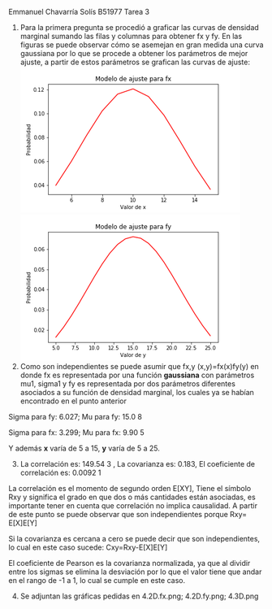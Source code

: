 Emmanuel Chavarría Solís B51977 Tarea 3

1. Para la primera pregunta se procedió a graficar las curvas de densidad marginal sumando las
    filas y columnas para obtener fx y fy. En las figuras se puede observar cómo se asemejan en gran
    medida una curva gaussiana por lo que se procede a obtener los parámetros de mejor ajuste, a
    partir de estos parámetros se grafican las curvas de ajuste:
![1.ajustex](1.ajustex.png)
![1.ajustey](1.ajustey.png)
2. Como son independientes se puede asumir que fx,y (x,y)=fx(x)fy(y) en donde fx es representada
    por una función **gaussiana** con parámetros mu1, sigma1 y fy es representada por dos
    parámetros diferentes asociados a su función de densidad marginal, los cuales ya se habían
    encontrado en el punto anterior

Sigma para fy: 6.027; Mu para fy: 15.0 8

Sigma para fx: 3.299; Mu para fx: 9.90 5

Y además **x** varía de 5 a 15, **y** varía de 5 a 25.

3. La correlación es: 149.54 3 , La covarianza es: 0.183, El coeficiente de correlación es: 0.0092 1

La correlación es el momento de segundo orden E[XY], Tiene el símbolo Rxy y significa el grado en que
dos o más cantidades están asociadas, es importante tener en cuenta que correlación no implica
causalidad. A partir de este punto se puede observar que son independientes porque Rxy= E[X]E[Y]

Si la covarianza es cercana a cero se puede decir que son independientes, lo cual en este caso sucede:
Cxy=Rxy-E[X]E[Y]

El coeficiente de Pearson es la covarianza normalizada, ya que al dividir entre los sigmas se elimina la
desviación por lo que el valor tiene que andar en el rango de -1 a 1, lo cual se cumple en este caso.

4. Se adjuntan las gráficas pedidas en 4.2D.fx.png; 4.2D.fy.png; 4.3D.png

